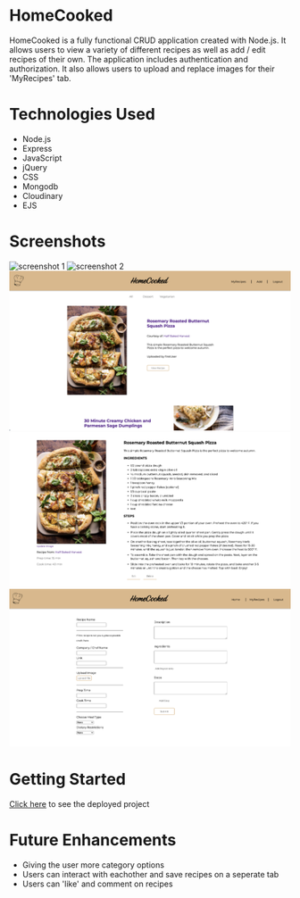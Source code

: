 # HomeCooked

HomeCooked is a fully functional CRUD application created with Node.js.  It allows users to view a variety of different recipes as well as add / edit recipes of their own.  The application includes authentication and authorization.  It also allows users to upload and replace images for their 'MyRecipes' tab.

# Technologies Used

- Node.js
- Express
- JavaScript
- jQuery
- CSS
- Mongodb
- Cloudinary
- EJS

# Screenshots
![screenshot 1](public/readmeimages/onboard.png)
![screenshot 2](public/readmeimages/login.png)
![screenshot 3](public/readmeimages/home.png)
![screenshot 4](public/readmeimages/show.png)
![screenshot 5](public/readmeimages/add.png)

# Getting Started

[Click here](https://homecooked99675.herokuapp.com/login) to see the deployed project

# Future Enhancements
- Giving the user more category options
- Users can interact with eachother and save recipes on a seperate tab
- Users can 'like' and comment on recipes